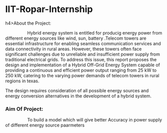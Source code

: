 # IIT-Ropar-Internship

h4>About  the Project:</h4>
<br>
<p style="text-indent:5em"> Hybrid energy system is entitled  for producig energy power from different energy sources like wind, sun,  battery .Telecom towers are essential infrastructure for enabling seamless communication services and data 
connectivity in rural areas. However, these towers often face significant challenges due to unreliable 
and insufficient power supply from traditional electrical grids. To address this issue, this report 
proposes the design and implementation of a Hybrid Off-Grid Energy System capable of providing a 
continuous and efficient power output ranging from 25 kW to 250 kW, catering to the varying power 
demands of telecom towers in rural regions in texas. </p>

<p style="text-indent:sem">The design requires consideration of all possible energy sources and energy conversion 
alternatives in the development of a hybrid system.</p>



<h3>Aim Of Project:</h3>
<p style="text-indent:5em">
To build a model which  will give better  Accuracy in power supply of different energy source  paarmeters 
